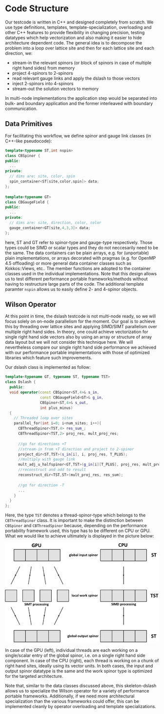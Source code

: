 # Code Structure

Our testcode is written in C++ and designed completely from scratch. We use type definitions, templates, template-specialization, overloading and other C++ features to provide flexibility in changing precision, testing datatypes which help vectorization and also making it easier to hide architecture dependent code. The general idea is to decompose the problem into a loop over lattice site and then for each lattice site and each direction, we:

* stream-in the relevant spinors (or block of spinors in case of multiple right hand sides) from memory
* project 4-spinors to 2-spinors
* read relevant gauge links and apply the dslash to those vectors
* inject 2-spinors into 4-spinors
* stream-out the solution vectors to memory

In multi-node implementations the application step would be separated into bulk- and boundary application and the former interleaved with boundary communication.

## Data Primitives
For facilitating this workflow, we define spinor and gauge link classes (in C++-like pseudocode):

```C++
template<typename ST,int nspin> 
class CBSpinor {
public: 
  ...
private:
  // dims are: site, color, spin
  spin_container<ST[site,color,spin]> data;
};

template<typename GT> 
class CBGaugeField {
public:
  ...
private:
  // dims are: site, direction, color, color
  gauge_container<GT[site,4,3,3]> data;
};
```

here, ST and GT refer to spinor-type and gauge-type respectively. Those types could be SIMD or scalar types and they do not neccesarily need to be the same. The data containers can be plain arrays, e.g. for (unportable) plain implementations, or arrays decorated with pragmas (e.g. for OpenMP 4.5 offloading) or more general data container classes such as Kokkos::Views, etc.. The member functions are adopted to the container classes used in the individual implementations. Note that this design allows us to test different performance portable frameworks/methods without having to restructure large parts of the code. The additional template paramter ```nspin``` allows us to easily define 2- and 4-spinor objects. 


## Wilson Operator

At this point in time, the dslash testcode is not multi-node ready, so we will focus solely on on-node parallelism for the moment. Our goal is to achieve this by threading over lattice sites and applying SIMD/SIMT parallelism over multiple right hand sides. In theory, one could achieve vectorization for single right hand side vectors also by using an array or structure of array data layout but we will not consider this technique here. We will nevertheless compare our single right hand side performance we achieved with our performance portable implementations with those of optimized libraries which feature such improvements.

Our dslash class is implemented as follow:

```C++
template<typename GT, typename ST, typename TST>
class Dslash {
  public:
  void operator(const CBSpinor<ST,4>& s_in,
                const CBGaugeField<GT>& g_in,
                CBSpinor<ST,4>& s_out,
                int plus_minus) 
  {
    // Threaded loop over sites
    parallel_for(int i=0; i<num_sites; i++){
      CBThreadSpinor<TST,4> res_sum_;
      CBThreadSpinor<TST,2> proj_res, mult_proj_res;
        
      //go for directions +T
      //stream-in from +T direction and project to 2-spinor
      project_dir<ST,TST>(s_in[i], i, proj_res, T_PLUS);
      //multiply with gauge link
      mult_adj_u_halfspinor<GT,TST>(g_in[i][T_PLUS], proj_res, mult_proj_res);
      //reconstruct and add to result
      reconstruct_dir<TST,ST>(mult_proj_res, res_sum);
            
      //go for direction -T
      ...
    }
  }
};
```

Here, the type ```TST``` denotes a thread-spinor-type which belongs to the ```CBThreadSpinor``` class. It is important to make the distinction between ```CBSpinor``` and ```CBThreadSpinor``` because, depending on the performance portability framework used, this type has to be different on CPU or GPU. What we would like to achieve ultimately is displayed in the picture below:

![Vectorization on GPU and CPU](images/gpu_vs_cpu_vec.png)

In case of the GPU (left), individual threads are each working on a single/scalar entry of the global spinor, i.e. on a single right hand side component. In case of the CPU (right), each thread is working on a chunk of right hand sites, ideally using its vector units. In both cases, the input and output spinor datatype is the same and the work spinor type is optimized for the targeted architecture. 

Note that, similar to the data classes discussed above, this skeleton-dslash allows us to specialize the Wilson operator for a variety of performance portable frameworks. Additionally, if we need more architectural specialization than the various frameworks could offer, this can be implemented cleanly by operator overloading and template specializations.
